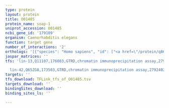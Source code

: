 ```yaml
---
type: protein
layout: protein
title: O01485
protein_name: soap-1
uniprot_accession: O01485
ncbi_gene_id: '179109'
organism: Caenorhabditis elegans
function: target gene
number_of_interactions: '2'
orthologs: '[{"species": "Homo sapiens", "id": ["<a href=\"/protein/q86xa9\">Q86XA9</a>", "<a href=\"/protein/q9p2d3\">Q9P2D3</a>"]}, {"species": "Mus musculus", "id": ["<a href=\"/protein/q5prf0\">Q5PRF0</a>", "<a href=\"/protein/q8c547\">Q8C547</a>"]}, {"species": "Rattus norvegicus", "id": ["<a href=\"/protein/f1lst0\">F1LST0</a>", "<a href=\"/protein/f1lsk5\">F1LSK5</a>"]}, {"species": "Drosophila melanogaster", "id": ["Q7KSW1"]}, {"species": "Danio rerio", "id": ["<a href=\"/protein/a0a0r4isv1\">A0A0R4ISV1</a>", "E7F1I7"]}]'
jaspar_matrices: ''
tfs: 'lin-13,Q11107,176083,GTRD,chromatin immunoprecipitation assay,27924024%5Buid%5D,No

  lin-42,Q65ZG8,173503,GTRD,chromatin immunoprecipitation assay,27924024%5Buid%5D,No'
targets: ''
tfs_download: TFLink_tfs_of_O01485.tsv
targets_download: ''
bindingSites_download: ''
binding_sites_ls: ''

---
```

